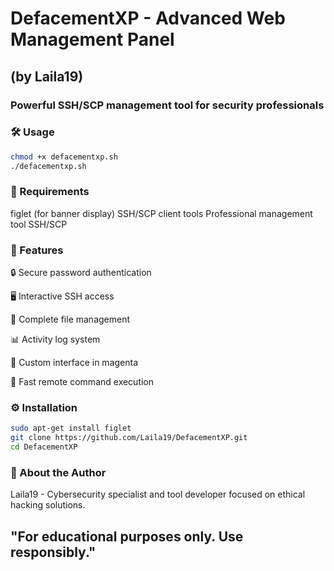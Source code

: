 # DefacementXP - Advanced Web Management Panel
## (by Laila19)

### Powerful SSH/SCP management tool for security professionals

### 🛠️ Usage
```bash
chmod +x defacementxp.sh
./defacementxp.sh
```
### 📌 Requirements
figlet (for banner display)
SSH/SCP client tools
Professional management tool SSH/SCP

### 🔹 Features

🔒 Secure password authentication

🖥️ Interactive SSH access

📁 Complete file management

📊 Activity log system

🎨 Custom interface in magenta

🚀 Fast remote command execution

### ⚙️ Installation
```bash
sudo apt-get install figlet
git clone https://github.com/Laila19/DefacementXP.git
cd DefacementXP
```
### 📜 About the Author
Laila19 - Cybersecurity specialist and tool developer focused on ethical hacking solutions.

## "For educational purposes only. Use responsibly."
